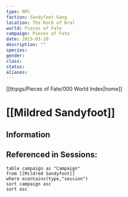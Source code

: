 ```yaml
---
type: NPC
faction: Sandyfoot Gang
location: The Rock of Bral
world: Pieces of Fate
campaign: Pieces of Fate
date: 2023-03-20
description: ""
species: 
gender: 
class: 
status:
aliases:
---
```

[[ttrpgs/Pieces of Fate/000 World Index|home]]
# [[Mildred Sandyfoot]]

## Information

## Referenced in Sessions:

```dataview
table campaign as "Campaign"
from [[Mildred Sandyfoot]]
where econtains(type,"session")
sort campaign asc
sort asc
```